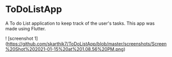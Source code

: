 # ToDoListApp

A To do List application to keep track of the user's tasks.
This app was made using Flutter.


! [screenshot 1] (https://github.com/skarthik7/ToDoListApp/blob/master/screenshots/Screen%20Shot%202021-01-15%20at%201.08.56%20PM.png)
